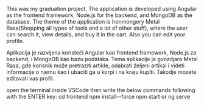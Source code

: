 This was my graduation project. The application is developed using Angular as the frontend framework, Node.js for the backend, and MongoDB as the database.
The theme of the application is Ironmongery Metal Rasa(Shopping all types of tools and a lot of other stuff), where the user can search it, view details, and buy it in the cart. 
Also you can edit your profile.


Aplikacija je razvijena koristeći Angular kao frontend framework, Node.js za backend, i MongoDB kao bazu podataka.
Tema aplikacije je gvozdjara Metal Rasa, gde korisnik može pretraziti artikle, odabrati željeni artikal i videti informacije o njemu kao i ubaciti ga u korpi i na kraju kupiti. 
Takodje mozete editovati vas profil.


open the terminal inside VSCode
then write the below commands following with the ENTER key:
cd frontend
npm install--force
npm start or ng serve
